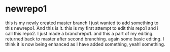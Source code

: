 # newrepo1
this is my newly created master branch
I just wanted to add something to this newrepo1. And this is it.
this is my first attempt to edit this repo1 and i call this repo2.
I just made a branchrepo1.
and this a part of my editing.
returned back to master after second branching.
again some basic editing.
I think it is now being enhanced as I have added something, yeah! something.
